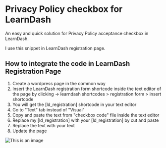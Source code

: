 # Privacy Policy checkbox for LearnDash

An easy and quick solution for Privacy Policy acceptance checkbox in LearnDash.

I use this snippet in LearnDash registration page. 

## How to integrate the code in LearnDash Registration Page

1. Create a wordpress page in the common way
2. Insert the LearnDash registration form shortcode inside the text editor of the page by clicking -> learndash shortcodes > registration form > insert shortcode
3. You will get the [ld_registration] shortcode in your text editor
4. Go to "Text" tab instead of "Visual"
5. Copy and paste the text from "checkbox code" file inside the text editor
6. Replace my [ld_registration] with your [ld_registration] by cut and paste
7. Replace the text with your text
8. Update the page

![This is an image](https://myoctocat.com/assets/images/base-octocat.svg)
